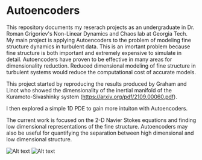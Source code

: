 # Autoencoders
This repository documents my reserach projects as an undergraduate in Dr. Roman Grigoriev's Non-Linear Dynamics and Chaos lab at Georgia Tech.
My main project is applying Autoencoders to the problem of modeling fine structure dynamics in turbulent data. This is an imortant problem because fine structure is both important and extremely expensive to simulate in detail. Autoencoders have proven to be effective in many areas for dimensionality reduction. Reduced dimensional modeling of fine structure in turbulent systems would reduce the computational cost of accurate models. 

This project started by reproducing the results produced by Graham and Linot who showed the dimensionality of the inertial manifold of the Kuramoto-Sivashinky system (https://arxiv.org/pdf/2109.00060.pdf).

I then explored a simple 1D PDE to gain more intuiton with Autoencoders.

The current work is focused on the 2-D Navier Stokes equations and finding low dimensional representations of the fine structure. Autoencoders may also be useful for quantifying the separation between high dimensional and low dimensional structure. 

<img src="/Users/darinmomayezi/Desktop/Screen Shot 2022-11-28 at 5.01.48 PM.png" alt="Alt text" title="Optional title">
<img
  src="/Users/darinmomayezi/Desktop/Screen Shot 2022-11-28 at 5.01.48 PM.png"
  alt="Alt text"
  title="Optional title"
  style="display: inline-block; margin: 0 auto; max-width: 300px">
